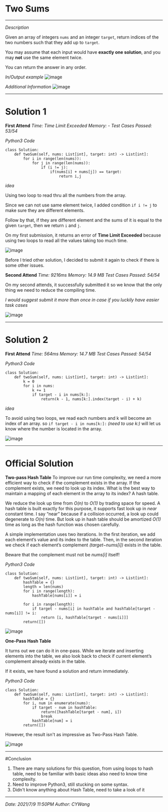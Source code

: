 # Two Sums

------

*Description*

Given an array of integers `nums` and an integer `target`, return indices of the two numbers such that they add up to `target`.

You may assume that each input would have **exactly one solution**, and you may **not** use the same element twice.

You can return the answer in any order.

*In/Output example*
![image](https://github.com/cywang95/images/blob/main/LeetCode/Q1-TwoSum/InOutPutExamle.png?raw=true)

*Additional Information*
![image](https://github.com/cywang95/images/blob/main/LeetCode/Q1-TwoSum/otherRequirement.png?raw=true)

-----

# Solution 1

**First Attend**
*Time: Time Limit Exceeded*
*Memory: -*
*Test Cases Passed: 53/54*

*Python3 Code*

```
class Solution:
    def twoSum(self, nums: List[int], target: int) -> List[int]:
        for i in range(len(nums)):
            for j in range(len(nums)):
                if (i != j):
                    if(nums[i] + nums[j]) == target:
                        return i,j

```


*idea*

Using two loop to read thru all the numbers from the array.

Since we can not use same element twice, I added condition `if i != j` to make
sure they are different elements.

Follow by that, if they are different element and the sums of it is equal to the
given `target`, then we return `i` and `j`.

On my first submission, it returns an error of **Time Limit Exceeded** because
using two loops to read all the values taking too much time.

![image](https://github.com/cywang95/images/blob/main/LeetCode/Q1-TwoSum/SolutionError.png?raw=true)

Before I tried other solution, I decided to submit it again to check if there is
some other issues.


**Second Attend**
*Time: 9216ms*
*Memory: 14.9 MB*
*Test Cases Passed: 54/54*


On my second attends, it successfully submitted it so we know that the only
thing we need to reduce the compiling time.

*I would suggest submit it more than once in case if you luckily have easier task cases*

![image](https://github.com/cywang95/images/blob/main/LeetCode/Q1-TwoSum/DoubleCheck.png?raw=true)

----

# Solution 2

**First Attend**
*Time: 564ms*
*Memory: 14.7 MB*
*Test Cases Passed: 54/54*

*Python3 Code*

```
class Solution:
    def twoSum(self, nums: List[int], target: int) -> List[int]:
        k = 0
        for i in nums:
            k += 1
            if target - i in nums[k:]:
                return(k - 1, nums[k:].index(target - i) + k)

```


*idea*

To avoid using two loops, we read each numbers and k will become an index of an
array. so `if target - i in nums[k:]:` *(need to use k:)* will let us know where
the number is located in the array.

![image](https://github.com/cywang95/images/blob/main/LeetCode/Q1-TwoSum/S2result.png?raw=true)

------

# Official Solution

**Two-pass Hash Table**
To improve our run time complexity, we need a more efficient way to check if the complement exists in the array.
If the complement exists, we need to look up its index. What is the best way to maintain a mapping of each element in the array to its index? A hash table.

We reduce the look up time from *O(n)* to *O(1)* by trading space for speed. A hash table is built exactly for this purpose, it supports fast look up in *near* constant time. I say “near” because if a collision occurred, a look up could degenerate to *O(n)* time. But look up in hash table should be amortized *O(1)* time as long as the hash function was chosen carefully.

A simple implementation uses two iterations. In the first iteration, we add each element’s value and its index to the table. Then, in the second iteration we check if each element’s complement *(target−nums[i])* exists in the table.

Beware that the complement must not be *nums[i]* itself!


*Python3 Code*

```
class Solution:
    def twoSum(self, nums: List[int], target: int) -> List[int]:
        hashTable = {}
        length = len(nums)
        for i in range(length):
            hashTable[nums[i]] = i

        for i in range(length):
            if target - nums[i] in hashTable and hashTable[target - nums[i]] != i:
                return [i, hashTable[target - nums[i]]]
        return([])
```

![image](https://github.com/cywang95/images/blob/main/LeetCode/Q1-TwoSum/twoPassHashTableResult.png?raw=true)



**One-Pass Hash Table**

It turns out we can do it in one-pass. While we iterate and inserting elements into the table, we also look back to check if current element’s complement already exists in the table.

If it exists, we have found a solution and return immediately.

*Python3 Code*
```
class Solution:
    def twoSum(self, nums: List[int], target: int) -> List[int]:
        hashTable = {}
        for i, num in enumerate(nums):
            if target - num in hashTable:
                return([hashTable[target - num], i])
                break
            hashTable[num] = i
        return([])
```

However, the result isn't as impressive as Two-Pass Hash Table.


![image](https://github.com/cywang95/images/blob/main/LeetCode/Q1-TwoSum/OnePassHashTable.png?raw=true)



-----

#Conclusion

1. There are many solutions for this question, from using loops to hash table,
need to be familiar with basic ideas also need to know time complexity.
2. Need to improve Python3, still stucking on some syntax.
3. Didn't know anything about Hash Table, need to take a look of it

-----
*Date: 2021/7/9 11:50PM*
*Author: CYWang*
